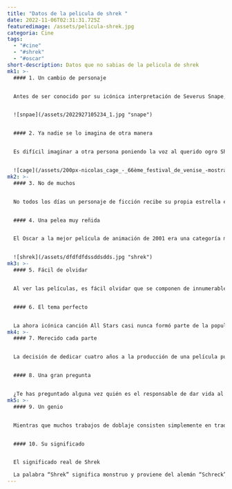```yaml
---
title: "Datos de la pelicula de shrek "
date: 2022-11-06T02:31:31.725Z
featuredimage: /assets/pelicula-shrek.jpg
categoria: Cine
tags:
  - "#cine"
  - "#shrek"
  - "#oscar"
short-description: D﻿atos que no sabias de la pelicula de shrek
mk1: >-
  #### 1﻿. Un cambio de personaje 


  Antes de ser conocido por su icónica interpretación de Severus Snape, Alan Rickman fue casi la voz de Lord Farquaad en la película de 2001, Shrek. DreamWorks planeó originalmente que Rickman diera vida al diminuto tirano, pero su agenda estaba llena con el rodaje de Harry Potter y la Piedra Filosofal. Finalmente, John Lithgow fue elegido para el papel y realizó una interpretación deliciosamente absurda del príncipe exiliado convertido en rey. Aunque la interpretación de Rickman de Farquaad habría sido sin duda increíble, la de Lithgow sigue siendo una parte memorable de la franquicia de Shrek. Además, la apretada agenda de Rickman le permitió comprometerse plenamente a dar vida a Snape en una de las series de libros más queridas convertidas en películas. En definitiva, los fans no pueden evitar preguntarse qué podría haber sido si Rickman hubiera aceptado el papel de Lord Farquaad, pero están agradecidos por todo lo que se ha desarrollado como lo hizo. Puede que el mundo nunca sepa lo que podría haber sido, pero podemos estar seguros de que Alan Rickman dejó una huella duradera en ambos mundos cinematográficos con su talento y su inigualable capacidad interpretativa.


  ![snpae](/assets/2022927105234_1.jpg "snape")


  #### 2﻿. Ya nadie se lo imagina de otra manera 


  Es difícil imaginar a otra persona poniendo la voz al querido ogro Shrek, pero antes de que Mike Myers se hiciera con el papel, estuvo a punto de recaer en los actores Chris Farley y Nicolas Cage. Mientras que Farley falleció trágicamente antes de poder meterse en el papel, Cage tomó la sorprendente decisión de rechazarlo. En una entrevista con The Guardian, Cage explicó que no quería ser conocido principalmente como un personaje animado durante toda su carrera. A pesar de esta duda, Cage confesó que espera seguir trabajando en un proyecto de animación en el futuro. No está claro cómo habría resultado Shrek con otro actor al frente, pero no se puede negar que Myers ofreció a los espectadores una representación adorable e inolvidable del ogro verde. Sin él, puede que Shrek no hubiera dejado una impresión tan duradera en la historia del cine.


  ![cage](/assets/200px-nicolas_cage_-_66ème_festival_de_venise_-mostra-.jpg "cage")
mk2: >-
  #### 3﻿. No de muchos 


  No todos los días un personaje de ficción recibe su propia estrella en el Paseo de la Fama de Hollywood, por lo que es aún más impresionante que Shrek se haya ganado este honor. El ogro verde es uno de los pocos personajes de animación que han recibido este prestigioso reconocimiento, uniéndose a las filas de iconos como Mickey Mouse y la Rana Gustavo. Pero lo que diferencia a Shrek de estas otras figuras famosas es su encanto fuera de lo común y su inesperado atractivo para niños y adultos por igual. Al igual que su personaje titular, la franquicia de "Shrek" se salta las convenciones narrativas tradicionales y ofrece un montón de humor socarrón y referencias a la cultura pop. Está claro por qué los fans siguen encantados con el singular encanto de Shrek, que ha consolidado su lugar en la historia de Hollywood con una brillante estrella en el Paseo de la Fama.


  #### 4﻿. Una pelea muy reñida 


  El Oscar a la mejor película de animación de 2001 era una categoría muy esperada, con tres populares películas compitiendo por la victoria. Pero fue el entrañable ogro Shrek el que salió victorioso, haciendo historia como la primera película de animación en ganar en esta categoría. Aunque Pixar había dominado la industria de la animación durante años, Dreamworks demostró su destreza con el éxito de Shrek. La película encantó al público con su caprichosa historia y sus memorables personajes, a la vez que ofrecía temas relacionables de aceptación y amor propio. Desde la histórica victoria de Shrek, las películas de animación han sido cada vez más reconocidas en las galas de premios, con ganadores que van desde los clásicos de Disney-Pixar, como Wall-E y Up, hasta otros menos convencionales, como Coco, de 2017. Puede que Shrek sea un héroe improbable, pero su impacto en la industria de la animación sigue siendo innegable.


  ![shrek](/assets/dfdfdfdssddsdds.jpg "shrek")
mk3: >-
  #### 5﻿. Fácil de olvidar 


  Al ver las películas, es fácil olvidar que se componen de innumerables pequeñas decisiones, momentos e imperfecciones. En el caso del icónico eructo de Cameron Diaz en "There's Something About Mary", lo que podría haberse descartado como un error en el rodaje resultó ser oro cinematográfico. En lugar de intentar tapar o editar el eructo accidental de Díaz, los cineastas tomaron la audaz decisión de incorporarlo a la escena. Este tipo de espontaneidad es lo que a menudo permite que se produzcan momentos naturales y genuinos en el cine, y en este caso, dio lugar a un complemento divertidísimo para una película ya de por sí divertidísima. Cuando tanto Díaz como su coprotagonista Matt Dillon improvisaron sus líneas en respuesta al eructo, quedó claro que a veces aceptar los accidentes puede dar lugar a momentos verdaderamente inspirados en la pantalla. ¿Quién sabe en qué otro momento de la historia de Hollywood podría aplicarse este concepto de perfección accidental? Una cosa es segura: siempre recordaremos el memorable eructo de Díaz en "There's Something About Mary".


  #### 6﻿. El tema perfecto 


  La ahora icónica canción All Stars casi nunca formó parte de la popular película de 2001 "Shrek" De hecho, fue introducida como una opción temporal por el director Andrew Adamson hasta que se pudiera encontrar el tema perfecto. Sin embargo, al público de las primeras pruebas le gustó tanto la enérgica pista que acabó convirtiéndose en el tema de apertura oficial de la película. Smash Mouth incluso compuso e interpretó la canción de los créditos finales, I'm a believer. Es increíble cómo una decisión improvisada puede llevar a un éxito tan duradero: ¿quién sabe qué otros éxitos potenciales se habrán dejado de lado en favor de opciones más tradicionales? La lección es que siempre hay que tener la mente abierta y confiar en tu instinto: a veces esas decisiones inesperadas resultan ser las mejores.
mk4: >-
  #### 7﻿. Merecido cada parte 


  La decisión de dedicar cuatro años a la producción de una película puede parecer mucho tiempo, pero para el equipo de animadores que hay detrás, el resultado final ha merecido la pena. Cada fotograma se elaboró meticulosamente, prestando atención a cada personaje y elemento de fondo. Los animadores consultaron a expertos en diversos campos, desde la física hasta la moda, para asegurarse de que cada movimiento y diseño fuera preciso y auténtico. Además, la tecnología de animación utilizada en la película sobrepasó los límites de lo que era posible en aquella época. Al dedicar cuatro años a perfeccionar su arte, el equipo creó una experiencia visual impresionante y envolvente para el público. Su duro trabajo dio sus frutos, ya que la película recibió elogios de la crítica y numerosos premios cuando se estrenó en 2001. Está claro que tomarse su tiempo en la producción permitió a los animadores ofrecer un producto final realmente extraordinario.


  #### 8﻿. Una gran pregunta 


  ¿Te has preguntado alguna vez quién es el responsable de dar vida al querido ogro Shrek en la gran pantalla? Aunque detrás de cada película hay un equipo de animadores y actores de gran talento, también hay directores que lo unen todo. La primera película de Shrek fue dirigida por Andrew Adamson con la ayuda de Vicky Jenson, pero para la secuela, un sorprendente miembro del reparto se puso a dirigir. Conrad Vernon, la voz de Ginger en Shrek 2, asumió las funciones de codirector junto con Kelly Asbury. Los fans pueden reconocer a Vernon como el afortunado con cinco esposas en Shark Tale o Muffin en Monstruos contra Alienígenas, pero su trabajo detrás de las cámaras incluye la dirección y escritura de muchas películas de DreamWorks, como Madagascar 3: Los más buscados de Europa y El Gato con Botas. Así que la próxima vez que veas Shrek 2, asegúrate de dar un poco de crédito extra al actor de voz y codirector de Ginger, Conrad Vernon.
mk5: >-
  #### 9﻿. Un genio 


  Mientras que muchos trabajos de doblaje consisten simplemente en traducir el diálogo original y asignar nuevas voces a cada personaje, el doblaje al español de "La película de Bob Esponja: Bob Esponja fuera del agua" adoptó un enfoque único. En lugar de limitarse a traducir el guión palabra por palabra, el cómico Eugenio Derbez lo adaptó por completo al español, infundiéndole su propia marca de humor. Además de adaptar el guión, Derbez también puso la voz a Burro, dándole aún más espacio para mostrar su talento cómico. El resultado fue un doblaje realmente extraordinario, del que pudieron disfrutar tanto los aficionados que no hablan español como los nativos. Y gracias a los esfuerzos de Derbez, la versión en español de "La esponja fuera del agua" ha conseguido un devoto seguimiento propio.


  #### 1﻿0. Su significado 


  El significado real de Shrek

  La palabra “Shrek” significa monstruo y proviene del alemán “Schreck”, que significa miedo o sobresalto, justo lo que el ogro provocaba a los aldeanos que se acercaban a su pantano.
---
```

